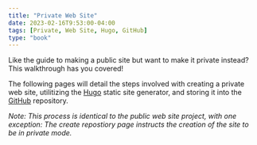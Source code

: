 ```yaml
---
title: "Private Web Site"
date: 2023-02-16T9:53:00-04:00
tags: [Private, Web Site, Hugo, GitHub]
type: "book"
---
```

Like the guide to making a public site but want to make it private instead?  This walkthrough has you covered!

<!--more-->

The following pages will detail the steps involved with creating a private web site, utilitizing the [Hugo](https://gohugo.io/) static site generator, and storing it into the [GitHub](https://github.com/) repository.  

*Note: This process is identical to the public web site project, with one exception:  The create repostiory page instructs the creation of the site to be in private mode.*